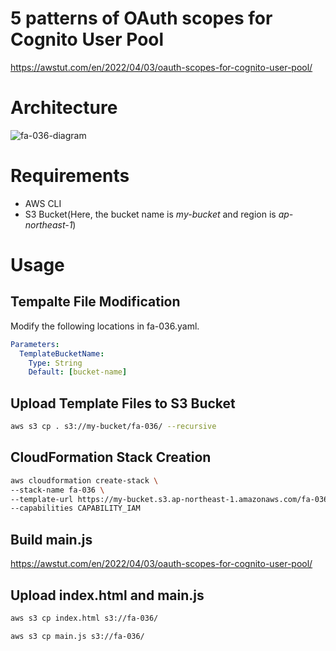 # 5 patterns of OAuth scopes for Cognito User Pool

https://awstut.com/en/2022/04/03/oauth-scopes-for-cognito-user-pool/

# Architecture

![fa-036-diagram](https://user-images.githubusercontent.com/84276199/200167586-bd3e5b0f-b06c-43fa-b5e1-f9d26fbfd2ca.png)

# Requirements

* AWS CLI
* S3 Bucket(Here, the bucket name is *my-bucket* and region is *ap-northeast-1*)

# Usage

## Tempalte File Modification

Modify the following locations in fa-036.yaml.

```yaml
Parameters:
  TemplateBucketName:
    Type: String
    Default: [bucket-name]
```

## Upload  Template Files to S3 Bucket

```bash
aws s3 cp . s3://my-bucket/fa-036/ --recursive
```

## CloudFormation Stack Creation

```bash
aws cloudformation create-stack \
--stack-name fa-036 \
--template-url https://my-bucket.s3.ap-northeast-1.amazonaws.com/fa-036/fa-036.yaml \
--capabilities CAPABILITY_IAM
```

## Build main.js

https://awstut.com/en/2022/04/03/oauth-scopes-for-cognito-user-pool/

## Upload index.html and main.js

```bash
aws s3 cp index.html s3://fa-036/

aws s3 cp main.js s3://fa-036/
```
